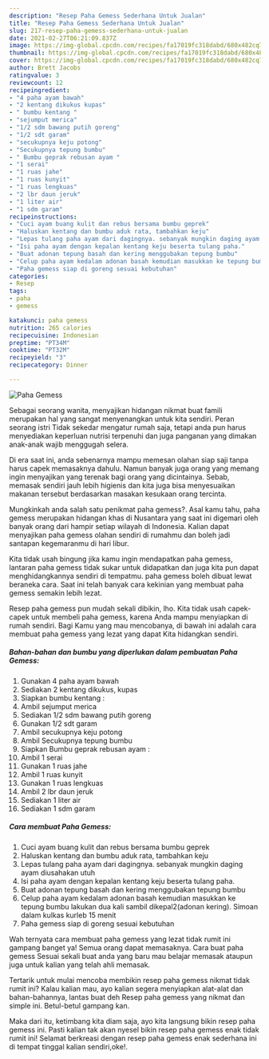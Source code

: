 ```yaml
---
description: "Resep Paha Gemess Sederhana Untuk Jualan"
title: "Resep Paha Gemess Sederhana Untuk Jualan"
slug: 217-resep-paha-gemess-sederhana-untuk-jualan
date: 2021-02-27T06:21:09.837Z
image: https://img-global.cpcdn.com/recipes/fa17019fc318dabd/680x482cq70/paha-gemess-foto-resep-utama.jpg
thumbnail: https://img-global.cpcdn.com/recipes/fa17019fc318dabd/680x482cq70/paha-gemess-foto-resep-utama.jpg
cover: https://img-global.cpcdn.com/recipes/fa17019fc318dabd/680x482cq70/paha-gemess-foto-resep-utama.jpg
author: Brett Jacobs
ratingvalue: 3
reviewcount: 12
recipeingredient:
- "4 paha ayam bawah"
- "2 kentang dikukus kupas"
- " bumbu kentang "
- "sejumput merica"
- "1/2 sdm bawang putih goreng"
- "1/2 sdt garam"
- "secukupnya keju potong"
- "Secukupnya tepung bumbu"
- " Bumbu geprak rebusan ayam "
- "1 serai"
- "1 ruas jahe"
- "1 ruas kunyit"
- "1 ruas lengkuas"
- "2 lbr daun jeruk"
- "1 liter air"
- "1 sdm garam"
recipeinstructions:
- "Cuci ayam buang kulit dan rebus bersama bumbu geprek"
- "Haluskan kentang dan bumbu aduk rata, tambahkan keju"
- "Lepas tulang paha ayam dari dagingnya. sebanyak mungkin daging ayam diusahakan utuh"
- "Isi paha ayam dengan kepalan kentang keju beserta tulang paha."
- "Buat adonan tepung basah dan kering menggubakan tepung bumbu"
- "Celup paha ayam kedalam adonan basah kemudian masukkan ke tepung bumbu lakukan dua kali sambil dikepal2(adonan kering). Simoan dalam kulkas kurleb 15 menit"
- "Paha gemess siap di goreng sesuai kebutuhan"
categories:
- Resep
tags:
- paha
- gemess

katakunci: paha gemess 
nutrition: 265 calories
recipecuisine: Indonesian
preptime: "PT34M"
cooktime: "PT32M"
recipeyield: "3"
recipecategory: Dinner

---
```



![Paha Gemess](https://img-global.cpcdn.com/recipes/fa17019fc318dabd/680x482cq70/paha-gemess-foto-resep-utama.jpg)

Sebagai seorang wanita, menyajikan hidangan nikmat buat famili merupakan hal yang sangat menyenangkan untuk kita sendiri. Peran seorang istri Tidak sekedar mengatur rumah saja, tetapi anda pun harus menyediakan keperluan nutrisi terpenuhi dan juga panganan yang dimakan anak-anak wajib menggugah selera.

Di era  saat ini, anda sebenarnya mampu memesan olahan siap saji tanpa harus capek memasaknya dahulu. Namun banyak juga orang yang memang ingin menyajikan yang terenak bagi orang yang dicintainya. Sebab, memasak sendiri jauh lebih higienis dan kita juga bisa menyesuaikan makanan tersebut berdasarkan masakan kesukaan orang tercinta. 



Mungkinkah anda salah satu penikmat paha gemess?. Asal kamu tahu, paha gemess merupakan hidangan khas di Nusantara yang saat ini digemari oleh banyak orang dari hampir setiap wilayah di Indonesia. Kalian dapat menyajikan paha gemess olahan sendiri di rumahmu dan boleh jadi santapan kegemaranmu di hari libur.

Kita tidak usah bingung jika kamu ingin mendapatkan paha gemess, lantaran paha gemess tidak sukar untuk didapatkan dan juga kita pun dapat menghidangkannya sendiri di tempatmu. paha gemess boleh dibuat lewat beraneka cara. Saat ini telah banyak cara kekinian yang membuat paha gemess semakin lebih lezat.

Resep paha gemess pun mudah sekali dibikin, lho. Kita tidak usah capek-capek untuk membeli paha gemess, karena Anda mampu menyiapkan di rumah sendiri. Bagi Kamu yang mau mencobanya, di bawah ini adalah cara membuat paha gemess yang lezat yang dapat Kita hidangkan sendiri.

<!--inarticleads1-->

##### Bahan-bahan dan bumbu yang diperlukan dalam pembuatan Paha Gemess:

1. Gunakan 4 paha ayam bawah
1. Sediakan 2 kentang dikukus, kupas
1. Siapkan  bumbu kentang :
1. Ambil sejumput merica
1. Sediakan 1/2 sdm bawang putih goreng
1. Gunakan 1/2 sdt garam
1. Ambil secukupnya keju potong
1. Ambil Secukupnya tepung bumbu
1. Siapkan  Bumbu geprak rebusan ayam :
1. Ambil 1 serai
1. Gunakan 1 ruas jahe
1. Ambil 1 ruas kunyit
1. Gunakan 1 ruas lengkuas
1. Ambil 2 lbr daun jeruk
1. Sediakan 1 liter air
1. Sediakan 1 sdm garam




<!--inarticleads2-->

##### Cara membuat Paha Gemess:

1. Cuci ayam buang kulit dan rebus bersama bumbu geprek
1. Haluskan kentang dan bumbu aduk rata, tambahkan keju
1. Lepas tulang paha ayam dari dagingnya. sebanyak mungkin daging ayam diusahakan utuh
1. Isi paha ayam dengan kepalan kentang keju beserta tulang paha.
1. Buat adonan tepung basah dan kering menggubakan tepung bumbu
1. Celup paha ayam kedalam adonan basah kemudian masukkan ke tepung bumbu lakukan dua kali sambil dikepal2(adonan kering). Simoan dalam kulkas kurleb 15 menit
1. Paha gemess siap di goreng sesuai kebutuhan




Wah ternyata cara membuat paha gemess yang lezat tidak rumit ini gampang banget ya! Semua orang dapat memasaknya. Cara buat paha gemess Sesuai sekali buat anda yang baru mau belajar memasak ataupun juga untuk kalian yang telah ahli memasak.

Tertarik untuk mulai mencoba membikin resep paha gemess nikmat tidak rumit ini? Kalau kalian mau, ayo kalian segera menyiapkan alat-alat dan bahan-bahannya, lantas buat deh Resep paha gemess yang nikmat dan simple ini. Betul-betul gampang kan. 

Maka dari itu, ketimbang kita diam saja, ayo kita langsung bikin resep paha gemess ini. Pasti kalian tak akan nyesel bikin resep paha gemess enak tidak rumit ini! Selamat berkreasi dengan resep paha gemess enak sederhana ini di tempat tinggal kalian sendiri,oke!.

